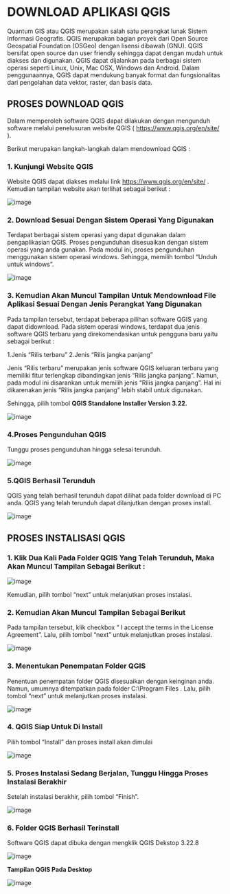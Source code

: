 # DOWNLOAD APLIKASI QGIS

Quantum GIS atau QGIS merupakan salah satu perangkat lunak Sistem Informasi Geografis. QGIS merupakan bagian proyek dari Open Source Geospatial Foundation (OSGeo) dengan lisensi dibawah (GNU). QGIS bersifat open source dan user friendly sehingga dapat dengan mudah untuk diakses dan digunakan. QGIS dapat dijalankan pada berbagai sistem operasi seperti Linux, Unix, Mac OSX, Windows dan Android. Dalam penggunaannya, QGIS dapat mendukung banyak format dan fungsionalitas dari pengolahan data vektor, raster, dan basis data.

## PROSES DOWNLOAD QGIS
Dalam memperoleh software QGIS dapat dilakukan dengan mengunduh software melalui penelusuran website QGIS ( https://www.qgis.org/en/site/ ).

Berikut merupakan langkah-langkah dalam mendownload QGIS :

### 1. Kunjungi Website QGIS
Website QGIS dapat diakses melalui link https://www.qgis.org/en/site/ . Kemudian tampilan website akan terlihat sebagai berikut :

![image](https://github.com/manessa-md/UNODC-PAPUA-EE-2022.github.io/blob/f2f168b992bb6e4ae44704d8f38a21899b817874/Image/Mod07/Mod07-QGIS-01.png)

### 2. Download Sesuai Dengan Sistem Operasi Yang Digunakan
Terdapat berbagai sistem operasi yang dapat digunakan dalam pengaplikasian QGIS. Proses pengunduhan disesuaikan dengan sistem operasi yang anda gunakan. Pada modul ini, proses pengunduhan menggunakan sistem operasi windows. Sehingga, memilih tombol “Unduh untuk windows”.

![image](https://github.com/manessa-md/UNODC-PAPUA-EE-2022.github.io/blob/37f25c97cfbfe9f35779861166786e47f9dce2f6/Image/Mod07/Mod07-QGIS-02.png)

### 3. Kemudian Akan Muncul Tampilan Untuk Mendownload File Aplikasi Sesuai Dengan Jenis Perangkat Yang Digunakan

Pada tampilan tersebut, terdapat beberapa pilihan software QGIS yang dapat didownload. Pada sistem operasi windows, terdapat dua jenis software QGIS terbaru yang direkomendasikan untuk pengguna baru yaitu sebagai berikut :

1.Jenis “Rilis terbaru”
2.Jenis “Rilis jangka panjang”

Jenis “Rilis terbaru” merupakan jenis software QGIS keluaran terbaru yang memiliki fitur terlengkap dibandingkan jenis “Rilis jangka panjang”.
Namun, pada modul ini disarankan untuk memilih jenis “Rilis jangka panjang”. Hal ini dikarenakan jenis “Rilis jangka panjang” lebih stabil untuk digunakan.

Sehingga, pilih tombol **QGIS Standalone Installer Version 3.22.**

![image](https://github.com/manessa-md/UNODC-PAPUA-EE-2022.github.io/blob/37f25c97cfbfe9f35779861166786e47f9dce2f6/Image/Mod07/Mod07-QGIS-03.png)

### 4.Proses Pengunduhan QGIS
Tunggu proses pengunduhan hingga selesai terunduh.

![image](https://github.com/manessa-md/UNODC-PAPUA-EE-2022.github.io/blob/37f25c97cfbfe9f35779861166786e47f9dce2f6/Image/Mod07/Mod07-QGIS-04.png)

### 5.QGIS Berhasil Terunduh
QGIS yang telah berhasil terunduh dapat dilihat pada folder download di PC anda. QGIS yang telah terunduh dapat dilanjutkan dengan proses install.

![image](https://github.com/manessa-md/UNODC-PAPUA-EE-2022.github.io/blob/37f25c97cfbfe9f35779861166786e47f9dce2f6/Image/Mod07/Mod07-QGIS-05.png)

## PROSES INSTALISASI QGIS
### 1. Klik Dua Kali Pada Folder QGIS Yang Telah Terunduh, Maka Akan Muncul Tampilan Sebagai Berikut :

![image](https://github.com/manessa-md/UNODC-PAPUA-EE-2022.github.io/blob/37f25c97cfbfe9f35779861166786e47f9dce2f6/Image/Mod07/Mod07-QGIS-06.png)

Kemudian, pilih tombol “next” untuk melanjutkan proses instalasi.

### 2. Kemudian Akan Muncul Tampilan Sebagai Berikut
Pada tampilan tersebut, klik checkbox “ I accept the terms in the License Agreement”. Lalu, pilih tombol “next” untuk melanjutkan proses instalasi.

![image](https://github.com/manessa-md/UNODC-PAPUA-EE-2022.github.io/blob/37f25c97cfbfe9f35779861166786e47f9dce2f6/Image/Mod07/Mod07-QGIS-07.png)

### 3. Menentukan Penempatan Folder QGIS
Penentuan penempatan folder QGIS disesuaikan dengan keinginan anda. Namun, umumnya ditempatkan pada folder C:\Program Files . Lalu, pilih tombol “next” untuk melanjutkan proses instalasi.

![image](https://github.com/manessa-md/UNODC-PAPUA-EE-2022.github.io/blob/37f25c97cfbfe9f35779861166786e47f9dce2f6/Image/Mod07/Mod07-QGIS-08.png)

### 4. QGIS Siap Untuk Di Install
Pilih tombol “Install” dan proses install akan dimulai

![image](https://github.com/manessa-md/UNODC-PAPUA-EE-2022.github.io/blob/37f25c97cfbfe9f35779861166786e47f9dce2f6/Image/Mod07/Mod07-QGIS-09.png)

### 5. Proses Instalasi Sedang Berjalan, Tunggu Hingga Proses Instalasi Berakhir
Setelah instalasi berakhir, pilih tombol “Finish”.

![image](https://github.com/manessa-md/UNODC-PAPUA-EE-2022.github.io/blob/37f25c97cfbfe9f35779861166786e47f9dce2f6/Image/Mod07/Mod07-QGIS-10.png)

### 6. Folder QGIS Berhasil Terinstall
Software QGIS dapat dibuka dengan mengklik QGIS Dekstop 3.22.8

![image](https://github.com/manessa-md/UNODC-PAPUA-EE-2022.github.io/blob/37f25c97cfbfe9f35779861166786e47f9dce2f6/Image/Mod07/Mod07-QGIS-11.png)

**Tampilan QGIS Pada Desktop**

![image](https://github.com/manessa-md/UNODC-PAPUA-EE-2022.github.io/blob/37f25c97cfbfe9f35779861166786e47f9dce2f6/Image/Mod07/Mod07-QGIS-12.png)







